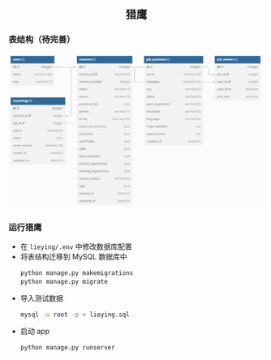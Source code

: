 <h2 align="center"> 猎鹰 </h2>

### 表结构（待完善）
![](./image/lieying.png)

### 运行猎鹰
- 在 `lieying/.env` 中修改数据库配置
- 将表结构迁移到 MySQL 数据库中
  ```bash
  python manage.py makemigrations
  python manage.py migrate
  ```
- 导入测试数据
  ```bash
  mysql -u root -p < lieying.sql
  ```
- 启动 app
  ```bash
  python manage.py runserver
  ```